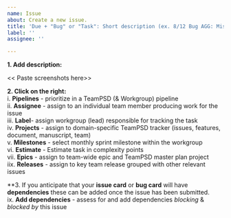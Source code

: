 ```yaml
---
name: Issue
about: Create a new issue.
title: 'Due + "Bug" or "Task": Short description (ex. 8/12 Bug AGG: Missing feedback loop)'
label: ''
assignee: ''

---
```


**1. Add description:** 

<< Paste screenshots here>>
 
**2. Click on the right:**  
i. **Pipelines** - prioritize in a TeamPSD (& Workgroup) pipeline  
ii. **Assignee** - assign to an individual team member producing work for the issue  
iii. **Label**- assign workgroup (lead) responsible for tracking the task  
iv. **Projects** - assign to domain-specific TeamPSD tracker (issues, features, document, manuscript, team)  
v. **Milestones** - select monthly sprint milestone within the workgroup   
vi. **Estimate** - Estimate task in complexity points   
vii. **Epics** - assign to team-wide epic and TeamPSD master plan project  
iix. **Releases** - assign to key team release grouped with other relevant issues  

**3. If you anticipate that your **issue card** or **bug card** will have **dependencies** these can be added once the issue has been submitted.   
ix. **Add dependencies** - assess for and add dependencies *blocking* & *blocked by* this issue



